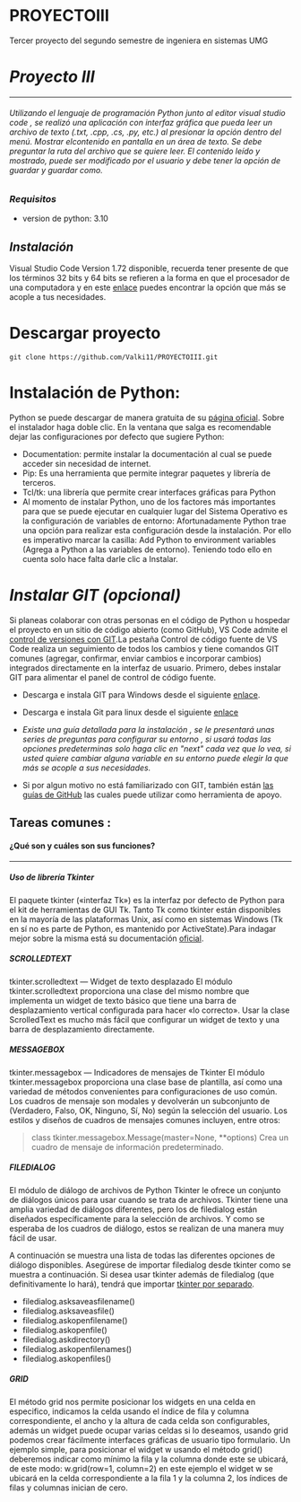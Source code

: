 # PROYECTOIII
Tercer proyecto del segundo semestre de ingeniera en sistemas UMG
# _Proyecto III_
*****
###### Utilizando el lenguaje de programación Python junto al editor visual studio code , se realizó una aplicación con interfaz gráfica que pueda leer un archivo de texto (.txt, .cpp, .cs, .py, etc.) al presionar la opción dentro del menú. Mostrar elcontenido en pantalla en un área de texto. Se debe preguntar la ruta del archivo que se quiere leer. El contenido leído y mostrado, puede ser modificado por el usuario y debe tener la opción de guardar y guardar como.  
### *Requisitos* 
- version de python: 3.10

## *Instalación*
Visual Studio Code Version 1.72 disponible, recuerda tener presente de que los términos 32 bits y 64 bits se refieren a la forma en que el procesador de una computadora y en este [enlace](https://code.visualstudio.com/download) puedes encontrar la opción que más se acople a tus necesidades.

# Descargar proyecto
```
git clone https://github.com/Valki11/PROYECTOIII.git
```
# Instalación de Python:
Python se puede descargar de manera gratuita de su [página oficial](https://www.python.org/downloads/).
Sobre el instalador haga doble clic. En la ventana que salga es
recomendable dejar las configuraciones por defecto que sugiere
Python:
- Documentation: permite instalar la documentación al cual se
puede acceder sin necesidad de internet.
-  Pip: Es una herramienta que permite integrar paquetes y
librería de terceros.
- Tcl/tk: una librería que permite crear interfaces gráficas para
Python
- Al momento de instalar Python, uno de los factores más
importantes para que se puede ejecutar en cualquier lugar del
Sistema Operativo es la configuración de variables de entorno:
Afortunadamente Python trae una opción para realizar esta
configuración desde la instalación. Por ello es imperativo marcar
la casilla: Add Python to environment variables (Agrega a Python
a las variables de entorno). Teniendo todo ello en cuenta solo
hace falta darle clic a Instalar.
# *Instalar GIT (opcional)*
Si planeas colaborar con otras personas en el código de Python u hospedar el proyecto en un sitio de código abierto (como GitHub), VS Code admite el [control de versiones con GIT](https://code.visualstudio.com/docs/editor/versioncontrol#_git-support).La pestaña Control de código fuente de VS Code realiza un seguimiento de todos los cambios y tiene comandos GIT comunes (agregar, confirmar, enviar cambios e incorporar cambios) integrados directamente en la interfaz de usuario. Primero, debes instalar GIT para alimentar el panel de control de código fuente.

- Descarga e instala GIT para Windows desde el siguiente  [enlace](https://git-scm.com/download/win). 
- Descarga e instala Git para linux desde el siguiente [enlace](https://git-scm.com/download/linux)

- _Existe una guía detallada para la instalación , se le presentará unas series de preguntas para configurar su entorno , si usará todas las opciones predeterminas solo haga clic en "next" cada vez que lo vea, si usted quiere cambiar alguna variable en su entorno puede elegir la que más se acople a sus necesidades._

- Si por algun motivo no está familiarizado con GIT, también están [las guías de GitHub](https://guides.github.com/) las cuales puede utilizar como herramienta de apoyo.

## Tareas comunes :
#### ¿Qué son y cuáles son sus funciones?
-----
##### *Uso de librería Tkinter*
El paquete tkinter («interfaz Tk») es la interfaz por defecto de Python para el kit de herramientas de GUI Tk. Tanto Tk como tkinter están disponibles en la mayoría de las plataformas Unix, así como en sistemas Windows (Tk en sí no es parte de Python, es mantenido por ActiveState).Para indagar mejor sobre la misma está su documentación [oficial](https://docs.python.org/es/3/library/tkinter.html#tkinter-life-preserver).

##### *SCROLLEDTEXT*
tkinter.scrolledtext — Widget de texto desplazado
El módulo tkinter.scrolledtext proporciona una clase del mismo nombre que implementa un widget de texto básico que tiene una barra de desplazamiento vertical configurada para hacer «lo correcto». Usar la clase ScrolledText es mucho más fácil que configurar un widget de texto y una barra de desplazamiento directamente.

##### *MESSAGEBOX*
tkinter.messagebox — Indicadores de mensajes de Tkinter
El módulo tkinter.messagebox proporciona una clase base de plantilla, así como una variedad de métodos convenientes para configuraciones de uso común. Los cuadros de mensaje son modales y devolverán un subconjunto de (Verdadero, Falso, OK, Ninguno, Sí, No) según la selección del usuario. Los estilos y diseños de cuadros de mensajes comunes incluyen, entre otros:
> class tkinter.messagebox.Message(master=None, **options)
Crea un cuadro de mensaje de información predeterminado.

##### *FILEDIALOG*
El módulo de diálogo de archivos de Python Tkinter le ofrece un conjunto de diálogos únicos para usar cuando se trata de archivos. Tkinter tiene una amplia variedad de diálogos diferentes, pero los de filedialog están diseñados específicamente para la selección de archivos. Y como se esperaba de los cuadros de diálogo, estos se realizan de una manera muy fácil de usar.

A continuación se muestra una lista de todas las diferentes opciones de diálogo disponibles. Asegúrese de importar filedialog desde tkinter como se muestra a continuación. Si desea usar tkinter además de filedialog (que definitivamente lo hará), tendrá que importar [tkinter por separado](https://docs.python.org/es/3.9/library/dialog.html#:~:text=tkinter%2Ffiledialog.py-,El%20m%C3%B3dulo%20tkinter.,de%20selecci%C3%B3n%20de%20archivos%2Fdirectorios.).

- filedialog.asksaveasfilename()
- filedialog.asksaveasfile()
- filedialog.askopenfilename()
- filedialog.askopenfile()
- filedialog.askdirectory()
- filedialog.askopenfilenames()
- filedialog.askopenfiles()

##### *GRID*
El método grid nos permite posicionar los widgets en una celda en especifico, indicamos la celda usando el índice de fila y columna correspondiente, el ancho y la altura de cada celda son configurables, además un widget puede ocupar varias celdas si lo deseamos, usando grid podemos crear fácilmente interfaces gráficas de usuario tipo formulario.
Un ejemplo simple, para posicionar el widget w usando el método grid() deberemos indicar como mínimo la fila y la columna donde este se ubicará, de este modo: w.grid(row=1, column=2) en este ejemplo el widget w se ubicará en la celda correspondiente a la fila 1 y la columna 2, los índices de filas y columnas inician de cero.
